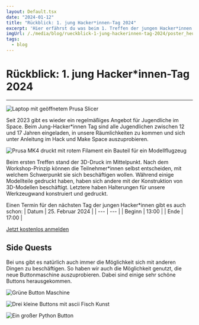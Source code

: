 ```yaml
---
layout: Default.tsx
date: "2024-01-12"
title: "Rückblick: 1. jung Hacker*innen-Tag 2024"
excerpt: 'Hier erfährst du was beim 1. Treffen der jungen Hacker*innen 2024 passiert ist'
imgUrl: /./media/blog/rueckblick-1-jung-hackerinnen-tag-2024/poster_heute.jpg
tags:
  - blog
---
```


# Rückblick: 1. jung Hacker*innen-Tag 2024


---

![Laptop mit geöffnetem Prusa Slicer]( /./media/blog/rueckblick-1-jung-hackerinnen-tag-2024/poster_heute.jpg)

Seit 2023 gibt es wieder ein regelmäßiges Angebot für Jugendliche im Space. Beim Jung-Hacker*innen Tag sind alle Jugendlichen zwischen 12 und 17 Jahren eingeladen, in unsere Räumlichkeiten zu kommen und sich unter Anleitung im Hack und Make Space auszuprobieren.

![Prusa MK4 druckt mit rotem Filament ein Bauteil für ein Modellflugzeug]( /./media/blog/rueckblick-1-jung-hackerinnen-tag-2024/mk4_drucker.jpg)

Beim ersten Treffen stand der 3D-Druck im Mittelpunkt. Nach dem Workshop-Prinzip können die Teilnehmer*innen selbst entscheiden, mit welchem Schwerpunkt sie sich beschäftigen wollen. Während einige Modellteile gedruckt haben, haben sich andere mit der Konstruktion von 3D-Modellen beschäftigt. Letztere haben Halterungen für unsere Werkzeugwand konstruiert und gedruckt.

Einen Termin für den nächsten Tag der jungen Hacker*innen gibt es auch schon:
| Datum | 25. Februar 2024 |
| --- | --- |
| Beginn | 13:00 |
| Ende | 17:00 |

[Jetzt kostenlos anmelden](https://tickets.chaostreff-flensburg.de/hoth/jht/4/)

## Side Quests
Bei uns gibt es natürlich auch immer die Möglichkeit sich mit anderen Dingen zu beschäftigen. So haben wir auch die Möglichkeit genutzt, die neue Buttonmaschine auszuprobieren. Dabei sind einige sehr schöne Buttons herausgekommen.

![Grüne Button Maschine]( /./media/blog/rueckblick-1-jung-hackerinnen-tag-2024/button_maschine.jpg)

![Drei kleine Buttons mit ascii Fisch Kunst]( /./media/blog/rueckblick-1-jung-hackerinnen-tag-2024/drei_buttons_nook.jpg)

![Ein großer Python Button]( /./media/blog/rueckblick-1-jung-hackerinnen-tag-2024/button_python.jpg)